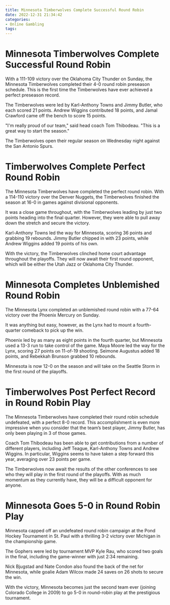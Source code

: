 ```yaml
---
title: Minnesota Timberwolves Complete Successful Round Robin
date: 2022-12-31 21:34:42
categories:
- Online Gambling
tags:
---
```



#  Minnesota Timberwolves Complete Successful Round Robin

With a 111-109 victory over the Oklahoma City Thunder on Sunday, the Minnesota Timberwolves completed their 4-0 round robin preseason schedule. This is the first time the Timberwolves have ever achieved a perfect preseason record.

The Timberwolves were led by Karl-Anthony Towns and Jimmy Butler, who each scored 21 points. Andrew Wiggins contributed 18 points, and Jamal Crawford came off the bench to score 15 points.

"I'm really proud of our team," said head coach Tom Thibodeau. "This is a great way to start the season."

The Timberwolves open their regular season on Wednesday night against the San Antonio Spurs.

#  Timberwolves Complete Perfect Round Robin

The Minnesota Timberwolves have completed the perfect round robin. With a 114-110 victory over the Denver Nuggets, the Timberwolves finished the season at 16-0 in games against divisional opponents.

It was a close game throughout, with the Timberwolves leading by just two points heading into the final quarter. However, they were able to pull away down the stretch and secure the victory.

Karl-Anthony Towns led the way for Minnesota, scoring 36 points and grabbing 19 rebounds. Jimmy Butler chipped in with 23 points, while Andrew Wiggins added 19 points of his own.

With the victory, the Timberwolves clinched home court advantage throughout the playoffs. They will now await their first round opponent, which will be either the Utah Jazz or Oklahoma City Thunder.

#  Minnesota Completes Unblemished Round Robin

The Minnesota Lynx completed an unblemished round robin with a 77-64 victory over the Phoenix Mercury on Sunday.

It was anything but easy, however, as the Lynx had to mount a fourth-quarter comeback to pick up the win.

Phoenix led by as many as eight points in the fourth quarter, but Minnesota used a 13-3 run to take control of the game. Maya Moore led the way for the Lynx, scoring 27 points on 11-of-19 shooting. Seimone Augustus added 18 points, and Rebekkah Brunson grabbed 10 rebounds.

Minnesota is now 12-0 on the season and will take on the Seattle Storm in the first round of the playoffs.

#  Timberwolves Post Perfect Record in Round Robin Play

The Minnesota Timberwolves have completed their round robin schedule undefeated, with a perfect 8-0 record. This accomplishment is even more impressive when you consider that the team’s best player, Jimmy Butler, has only been playing in 3 of those games.

Coach Tom Thibodeau has been able to get contributions from a number of different players, including Jeff Teague, Karl-Anthony Towns and Andrew Wiggins. In particular, Wiggins seems to have taken a step forward this year, averaging over 23 points per game.

The Timberwolves now await the results of the other conferences to see who they will play in the first round of the playoffs. With as much momentum as they currently have, they will be a difficult opponent for anyone.

#  Minnesota Goes 5-0 in Round Robin Play

Minnesota capped off an undefeated round robin campaign at the Pond Hockey Tournament in St. Paul with a thrilling 3-2 victory over Michigan in the championship game.

The Gophers were led by tournament MVP Kyle Rau, who scored two goals in the final, including the game-winner with just 2:34 remaining.

Nick Bjugstad and Nate Condon also found the back of the net for Minnesota, while goalie Adam Wilcox made 24 saves on 26 shots to secure the win.

With the victory, Minnesota becomes just the second team ever (joining Colorado College in 2009) to go 5-0 in round-robin play at the prestigious tournament.